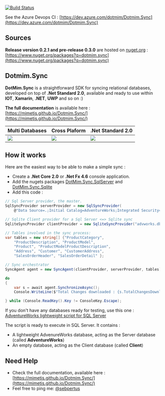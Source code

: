 [![Build Status](https://dev.azure.com/dotmim/Dotmim.Sync/_apis/build/status/Dotmim.Sync%20Full%20Tests)](https://dev.azure.com/dotmim/Dotmim.Sync/_build/latest?definitionId=5)

See the Azure Devops CI : [https://dev.azure.com/dotmim/Dotmim.Sync](https://dev.azure.com/dotmim/Dotmim.Sync)

## Sources
**Release version 0.2.1 and pre-release 0.3.0** are hosted on [nuget.org](https://www.nuget.org) : [https://www.nuget.org/packages?q=dotmim.sync](https://www.nuget.org/packages?q=dotmim.sync)

## Dotmim.Sync

**DotMim.Sync** is a straightforward SDK for syncing relational databases, developed on top of **.Net Standard 2.0**, available and ready to use within  **IOT**, **Xamarin**, **.NET**, **UWP** and so on :)  

**The full documentation** is available here : [https://mimetis.github.io/Dotmim.Sync/](https://mimetis.github.io/Dotmim.Sync/)  

Multi Databases | Cross Plaform |  .Net Standard 2.0 
-------------|---------------------|--------------------
![](Assets/CrossPlatform.png) | ![](Assets/MultiOS.png) | ![](Assets/NetCore.png) 


## How it works

Here are the easiest way to be able to make a simple sync : 

* Create a **.Net Core 2.0** or **.Net Fx 4.6** console application.  
* Add the nugets packages [DotMim.Sync.SqlServer](https://www.nuget.org/packages/Dotmim.Sync.SqlServer/) and [DotMim.Sync.Sqlite](https://www.nuget.org/packages/Dotmim.Sync.Sqlite/)  
* Add this code :   

``` csharp
// Sql Server provider, the master.
SqlSyncProvider serverProvider = new SqlSyncProvider(
    @"Data Source=.;Initial Catalog=AdventureWorks;Integrated Security=true;");

// Sqlite Client provider for a Sql Server <=> Sqlite sync
SqliteSyncProvider clientProvider = new SqliteSyncProvider("advworks.db");

// Tables involved in the sync process:
var tables = new string[] {"ProductCategory",
    "ProductDescription", "ProductModel",
    "Product", "ProductModelProductDescription",
    "Address", "Customer", "CustomerAddress",
    "SalesOrderHeader", "SalesOrderDetail" };

// Sync orchestrator
SyncAgent agent = new SyncAgent(clientProvider, serverProvider, tables);

do
{
    var s = await agent.SynchronizeAsync();
    Console.WriteLine($"Total Changes downloaded : {s.TotalChangesDownloaded}");

} while (Console.ReadKey().Key != ConsoleKey.Escape);
```

If you don't have any databases ready for testing, use this one : [AdventureWorks lightweight script for SQL Server](/CreateAdventureWorks.sql)  

The script is ready to execute in SQL Server. It contains :
* A lightweight AdvenureWorks database, acting as the Server database (called **AdventureWorks**)
* An empty database, acting as the Client database (called **Client**)

## Need Help

* Check the full documentation, available here : [https://mimetis.github.io/Dotmim.Sync/](https://mimetis.github.io/Dotmim.Sync/)
* Feel free to ping me: [@sebpertus](http://www.twitter.com/sebpertus)
